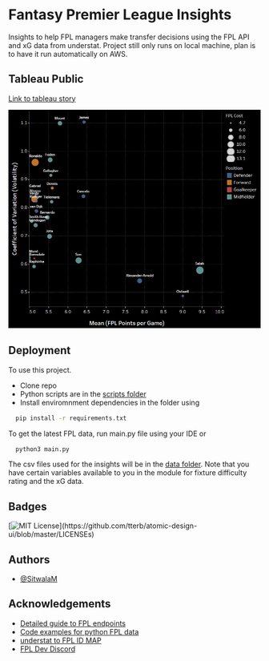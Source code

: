 
# Fantasy Premier League Insights

Insights to help FPL managers make transfer decisions using the FPL API and xG data from understat. Project still only runs on local machine, plan is to have it run automatically on AWS.


## Tableau Public 

[Link to tableau story](https://public.tableau.com/app/profile/sitwala.mundia/viz/FPLInsightGW1-GW1920212022Season/Story1)

 ![](images/volatility.PNG)

## Deployment

To use this project.
* Clone repo
* Python scripts are in the [scripts folder](https://github.com/SitwalaM/fpl/tree/main/scripts)
* Install enviromnment dependencies in the folder  using

```bash
  pip install -r requirements.txt 
```

To get the latest FPL data, run main.py file using your IDE or
```bash
  python3 main.py
```
The csv files used for the insights will be in the [data folder](https://github.com/SitwalaM/fpl/tree/main/data). Note that you have certain variables available to you in the module for fixture difficulty rating and the xG data.

## Badges

[![MIT License](https://img.shields.io/apm/l/atomic-design-ui.svg?)](https://github.com/tterb/atomic-design-ui/blob/master/LICENSEs)

## Authors

- [@SitwalaM](https://github.com/SitwalaM)
  
## Acknowledgements

 - [Detailed guide to FPL endpoints](https://medium.com/@frenzelts/fantasy-premier-league-api-endpoints-a-detailed-guide-acbd5598eb19)
 - [Code examples for python FPL data](https://towardsdatascience.com/fantasy-premier-league-value-analysis-python-tutorial-using-the-fpl-api-8031edfe9910)
 - [understat to FPL ID MAP](https://github.com/ChrisMusson/Football-Datasets)
 - [FPL Dev Discord](https://discord.gg/rEuX54nz)
 

    
